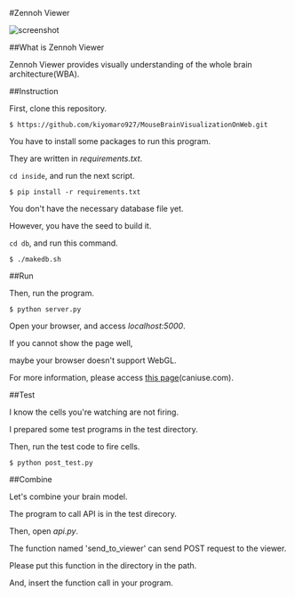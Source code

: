 #Zennoh Viewer

![screenshot](https://raw.github.com/wiki/kiyomaro927/MouseBrainVisualizationOnWeb/images/screen_shot.png)

##What is Zennoh Viewer

Zennoh Viewer provides visually understanding of the whole brain architecture(WBA).

##Instruction

First, clone this repository.

```
$ https://github.com/kiyomaro927/MouseBrainVisualizationOnWeb.git
```

You have to install some packages to run this program.

They are written in _requirements.txt_.

```cd inside```, and run the next script.

```
$ pip install -r requirements.txt
```

You don't have the necessary database file yet.

However, you have the seed to build it.

```cd db```, and run this command.

```
$ ./makedb.sh
```

##Run

Then, run the program.

```
$ python server.py
```

Open your browser, and access _localhost:5000_.

If you cannot show the page well,

maybe your browser doesn't support WebGL.

For more information, please access [this page](http://caniuse.com/#search=webgl)(caniuse.com).

##Test

I know the cells you're watching are not firing.

I prepared some test programs in the test directory.

Then, run the test code to fire cells.

```
$ python post_test.py
```

##Combine

Let's combine your brain model.

The program to call API is in the test direcory.

Then, open _api.py_.

The function named 'send_to_viewer' can send POST request to the viewer.

Please put this function in the directory in the path.

And, insert the function call in your program.
